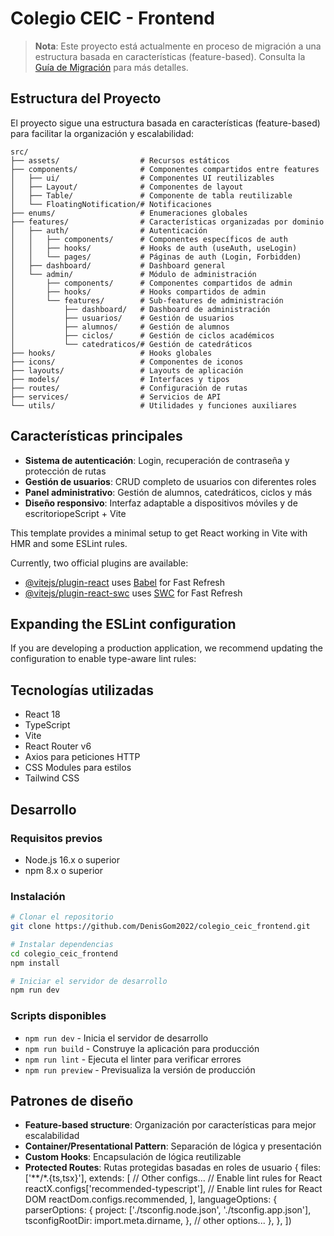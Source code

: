 # Colegio CEIC - Frontend

> **Nota**: Este proyecto está actualmente en proceso de migración a una estructura basada en características (feature-based). Consulta la [Guía de Migración](./MIGRATION-GUIDE.md) para más detalles.

## Estructura del Proyecto

El proyecto sigue una estructura basada en características (feature-based) para facilitar la organización y escalabilidad:

```
src/
├── assets/                  # Recursos estáticos 
├── components/              # Componentes compartidos entre features
│   ├── ui/                  # Componentes UI reutilizables
│   ├── Layout/              # Componentes de layout
│   ├── Table/               # Componente de tabla reutilizable
│   └── FloatingNotification/# Notificaciones
├── enums/                   # Enumeraciones globales
├── features/                # Características organizadas por dominio
│   ├── auth/                # Autenticación
│   │   ├── components/      # Componentes específicos de auth
│   │   ├── hooks/           # Hooks de auth (useAuth, useLogin)
│   │   └── pages/           # Páginas de auth (Login, Forbidden)
│   ├── dashboard/           # Dashboard general
│   └── admin/               # Módulo de administración
│       ├── components/      # Componentes compartidos de admin
│       ├── hooks/           # Hooks compartidos de admin
│       └── features/        # Sub-features de administración
│           ├── dashboard/   # Dashboard de administración
│           ├── usuarios/    # Gestión de usuarios
│           ├── alumnos/     # Gestión de alumnos
│           ├── ciclos/      # Gestión de ciclos académicos
│           └── catedraticos/# Gestión de catedráticos
├── hooks/                   # Hooks globales
├── icons/                   # Componentes de iconos
├── layouts/                 # Layouts de aplicación
├── models/                  # Interfaces y tipos
├── routes/                  # Configuración de rutas
├── services/                # Servicios de API
└── utils/                   # Utilidades y funciones auxiliares
```

## Características principales

- **Sistema de autenticación**: Login, recuperación de contraseña y protección de rutas
- **Gestión de usuarios**: CRUD completo de usuarios con diferentes roles
- **Panel administrativo**: Gestión de alumnos, catedráticos, ciclos y más
- **Diseño responsivo**: Interfaz adaptable a dispositivos móviles y de escritoriopeScript + Vite

This template provides a minimal setup to get React working in Vite with HMR and some ESLint rules.

Currently, two official plugins are available:

- [@vitejs/plugin-react](https://github.com/vitejs/vite-plugin-react/blob/main/packages/plugin-react) uses [Babel](https://babeljs.io/) for Fast Refresh
- [@vitejs/plugin-react-swc](https://github.com/vitejs/vite-plugin-react/blob/main/packages/plugin-react-swc) uses [SWC](https://swc.rs/) for Fast Refresh

## Expanding the ESLint configuration

If you are developing a production application, we recommend updating the configuration to enable type-aware lint rules:

## Tecnologías utilizadas

- React 18
- TypeScript
- Vite
- React Router v6
- Axios para peticiones HTTP
- CSS Modules para estilos
- Tailwind CSS

## Desarrollo

### Requisitos previos

- Node.js 16.x o superior
- npm 8.x o superior

### Instalación

```bash
# Clonar el repositorio
git clone https://github.com/DenisGom2022/colegio_ceic_frontend.git

# Instalar dependencias
cd colegio_ceic_frontend
npm install

# Iniciar el servidor de desarrollo
npm run dev
```

### Scripts disponibles

- `npm run dev` - Inicia el servidor de desarrollo
- `npm run build` - Construye la aplicación para producción
- `npm run lint` - Ejecuta el linter para verificar errores
- `npm run preview` - Previsualiza la versión de producción

## Patrones de diseño

- **Feature-based structure**: Organización por características para mejor escalabilidad
- **Container/Presentational Pattern**: Separación de lógica y presentación
- **Custom Hooks**: Encapsulación de lógica reutilizable
- **Protected Routes**: Rutas protegidas basadas en roles de usuario
  {
    files: ['**/*.{ts,tsx}'],
    extends: [
      // Other configs...
      // Enable lint rules for React
      reactX.configs['recommended-typescript'],
      // Enable lint rules for React DOM
      reactDom.configs.recommended,
    ],
    languageOptions: {
      parserOptions: {
        project: ['./tsconfig.node.json', './tsconfig.app.json'],
        tsconfigRootDir: import.meta.dirname,
      },
      // other options...
    },
  },
])
```
